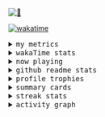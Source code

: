 [![🐙](https://hits.seeyoufarm.com/api/count/incr/badge.svg?url=https%3A%2F%2Fgithub.com%2Fktnkk%2Fhit-counter&count_bg=%23070707&title_bg=%23070707&icon=&icon_color=%23E7E7E7&title=visitors&edge_flat=true)](https://hits.seeyoufarm.com)

[![wakatime](https://wakatime.com/badge/user/43ee8060-219a-4cc8-b7a0-9a681ab5a8a7.svg)](https://wakatime.com/@43ee8060-219a-4cc8-b7a0-9a681ab5a8a7)

<details>
  <summary> <samp>my metrics</samp></summary>
  
  <br>
  
 ![🐳](https://github.com/kkhys/kkhys/blob/main/github-metrics.svg)
  
  ***
</details>

<details>
  <summary> <samp>wakaTime stats</samp></summary>
  
  <br>
  
<!--START_SECTION:waka-->
![Code Time](http://img.shields.io/badge/Code%20Time-495%20hrs%205%20mins-blue)

**🐱 My GitHub Data** 

> 📦 4.9 MB Used in GitHub's Storage 
 > 
> 🏆 1,716 Contributions in the Year 2023
 > 
> 💼 Opted to Hire
 > 
> 📜 3 Public Repositories 
 > 
> 🔑 56 Private Repositories 
 > 
**I'm an Early 🐤** 

```text
🌞 Morning                7531 commits        ███████████░░░░░░░░░░░░░░   42.78 % 
🌆 Daytime                3943 commits        ██████░░░░░░░░░░░░░░░░░░░   22.40 % 
🌃 Evening                5237 commits        ███████░░░░░░░░░░░░░░░░░░   29.75 % 
🌙 Night                  891 commits         █░░░░░░░░░░░░░░░░░░░░░░░░   05.06 % 
```
📅 **I'm Most Productive on Wednesday** 

```text
Monday                   3131 commits        ████░░░░░░░░░░░░░░░░░░░░░   17.79 % 
Tuesday                  2944 commits        ████░░░░░░░░░░░░░░░░░░░░░   16.73 % 
Wednesday                3153 commits        ████░░░░░░░░░░░░░░░░░░░░░   17.91 % 
Thursday                 2920 commits        ████░░░░░░░░░░░░░░░░░░░░░   16.59 % 
Friday                   2966 commits        ████░░░░░░░░░░░░░░░░░░░░░   16.85 % 
Saturday                 1281 commits        ██░░░░░░░░░░░░░░░░░░░░░░░   07.28 % 
Sunday                   1207 commits        ██░░░░░░░░░░░░░░░░░░░░░░░   06.86 % 
```


📊 **This Week I Spent My Time On** 

```text
🕑︎ Time Zone: Asia/Tokyo

💬 Programming Languages: 
Other                    39 hrs 34 mins      ███████████████████████░░   90.43 % 
JSON                     2 hrs 51 mins       ██░░░░░░░░░░░░░░░░░░░░░░░   06.54 % 
TypeScript               39 mins             ░░░░░░░░░░░░░░░░░░░░░░░░░   01.50 % 
GitIgnore file           13 mins             ░░░░░░░░░░░░░░░░░░░░░░░░░   00.50 % 
Liquid Template          7 mins              ░░░░░░░░░░░░░░░░░░░░░░░░░   00.29 % 

🔥 Editors: 
Chrome                   39 hrs 34 mins      ███████████████████████░░   90.43 % 
WebStorm                 4 hrs 7 mins        ██░░░░░░░░░░░░░░░░░░░░░░░   09.41 % 
DataGrip                 2 mins              ░░░░░░░░░░░░░░░░░░░░░░░░░   00.10 % 
IntelliJ                 1 min               ░░░░░░░░░░░░░░░░░░░░░░░░░   00.05 % 

💻 Operating System: 
Linux                    39 hrs 34 mins      ███████████████████████░░   90.43 % 
Mac                      4 hrs 11 mins       ██░░░░░░░░░░░░░░░░░░░░░░░   09.57 % 
```


 Last Updated on 2023/04/07 18:41:50 UTC
<!--END_SECTION:waka-->
  
  ***
</details>


<details>
  <summary> <samp>now playing</samp></summary>
  
  <br>
 
 [![🐟](https://spotify-github-profile.vercel.app/api/view?uid=31ryofms4dnv7mrohhepo4c4zgqu&cover_image=true&theme=default&show_offline=false&background_color=121212&bar_color=53b14f&bar_color_cover=false)](https://open.spotify.com/user/31ryofms4dnv7mrohhepo4c4zgqu)
  
  ***
</details>

<details>
  <summary> <samp>github readme stats</samp></summary>
  
  <br>
  
 <p align="left"> 
  <img alt="🐠" src="https://github-readme-stats.vercel.app/api?username=kkhys&count_private=true&show_icons=true&theme=dark&include_all_commits=true" />
  <img alt="🐟" src="https://github-readme-stats.vercel.app/api/top-langs/?username=kkhys&layout=compact&theme=dark&langs_count=10&hide=HTML,CSS,SCSS" />
</p>
  
  ***
</details>

<details>
  <summary> <samp>profile trophies</samp></summary>
  
  <br>
  
  [![🐬](https://github-profile-trophy.vercel.app/?username=kkhys&rank=SECRET,SSS,SS,S,AAA,AA,A&theme=darkhub&row=1&margin-w=10&no-bg=true)](https://github.com/ryo-ma/github-profile-trophy)
  
  ***
</details>

<details>
  <summary> <samp>summary cards</samp></summary>
  
  <br>
  
  ![🐋](https://github-profile-summary-cards.vercel.app/api/cards/profile-details?username=kkhys&theme=github_dark)
  ![🦑](https://github-profile-summary-cards.vercel.app/api/cards/repos-per-language?username=kkhys&theme=github_dark)
  ![🦭](https://github-profile-summary-cards.vercel.app/api/cards/most-commit-language?username=kkhys&theme=github_dark)
  ![🦀](https://github-profile-summary-cards.vercel.app/api/cards/stats?username=kkhys&theme=github_dark)
  ![🦈](https://github-profile-summary-cards.vercel.app/api/cards/productive-time?username=kkhys&theme=github_dark)
  
  ***
</details>

<details>
  <summary> <samp>streak stats</samp></summary>
  
  <br>
  
  [![🐠](http://github-readme-streak-stats.herokuapp.com?user=kkhys&theme=dark)](https://git.io/streak-stats)
  
  ***
</details>

<details>
  <summary> <samp>activity graph</samp></summary>
  
  <br>
  
  [![🐡](https://github-readme-activity-graph.cyclic.app/graph?username=kkhys&theme=xcode)](https://github.com/ashutosh00710/github-readme-activity-graph)
  
  ***
</details>
